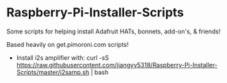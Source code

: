 # Raspberry-Pi-Installer-Scripts

Some scripts for helping install Adafruit HATs, bonnets, add-on's, & friends!

Based heavily on get.pimoroni.com scripts!

  * Install i2s amplifier with: curl -sS https://raw.githubusercontent.com/jiangyy5318/Raspberry-Pi-Installer-Scripts/master/i2samp.sh | bash
